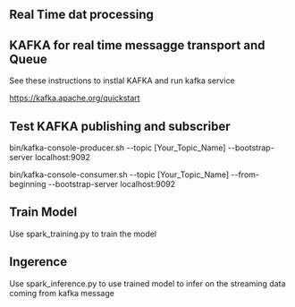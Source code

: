 ## Real Time dat processing


## KAFKA for real time messagge transport and Queue

See these instructions to instlal KAFKA and run kafka service

https://kafka.apache.org/quickstart

## Test KAFKA publishing and subscriber

bin/kafka-console-producer.sh --topic [Your_Topic_Name] --bootstrap-server localhost:9092

bin/kafka-console-consumer.sh --topic [Your_Topic_Name] --from-beginning --bootstrap-server localhost:9092


## Train Model

Use spark_training.py to train the model


## Ingerence 

Use spark_inference.py to use trained model to infer on the streaming data coming from kafka message



